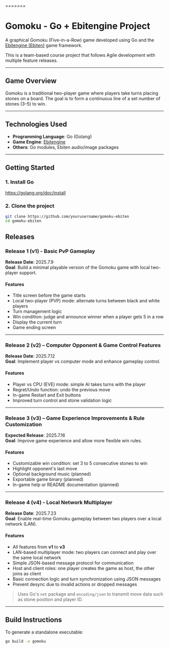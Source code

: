 =======
# Gomoku - Go + Ebitengine Project

A graphical Gomoku (Five-in-a-Row) game developed using Go and the [Ebitengine (Ebiten)](https://ebitengine.org/en/) game framework.

This is a team-based course project that follows Agile development with multiple feature releases.

---

## Game Overview

Gomoku is a traditional two-player game where players take turns placing stones on a board. The goal is to form a continuous line of a set number of stones (3–5) to win.

---

## Technologies Used

- **Programming Language**: Go (Golang)
- **Game Engine**: [Ebitengine](https://ebitengine.org/en/)
- **Others**: Go modules, Ebiten audio/image packages

---

## Getting Started

### 1. Install Go
https://golang.org/doc/install

### 2. Clone the project
```bash
git clone https://github.com/yourusername/gomoku-ebiten
cd gomoku-ebiten

```

## Releases

### Release 1 (v1) - Basic PvP Gameplay
**Release Date**: 2025.7.9  
**Goal**: Build a minimal playable version of the Gomoku game with local two-player support.

#### Features
- Title screen before the game starts
- Local two-player (PVP) mode: alternate turns between black and white players
- Turn management logic
- Win condition: judge and announce winner when a player gets 5 in a row
- Display the current turn
- Game ending screen

---

### Release 2 (v2) – Computer Opponent & Game Control Features
**Release Date**: 2025.7.12  
**Goal**: Implement player vs computer mode and enhance gameplay control.

#### Features
- Player vs CPU (EVE) mode: simple AI takes turns with the player
- Regret/Undo function: undo the previous move
- In-game Restart and Exit buttons
- Improved turn control and stone validation logic

---

### Release 3 (v3) – Game Experience Improvements & Rule Customization
**Expected Release**: 2025.7.16  
**Goal**: Improve game experience and allow more flexible win rules.

#### Features
- Customizable win condition: set 3 to 5 consecutive stones to win
- Highlight opponent's last move
- Optional background music (planned)
- Exportable game binary (planned)
- In-game help or README documentation (planned)

---

### Release 4 (v4) - Local Network Multiplayer
**Release Date**: 2025.7.23  
**Goal**: Enable real-time Gomoku gameplay between two players over a local network (LAN).

#### Features
- All features from **v1** to **v3**
- LAN-based multiplayer mode: two players can connect and play over the same local network
- Simple JSON-based message protocol for communication
- Host and client roles: one player creates the game as host, the other joins as client
- Basic connection logic and turn synchronization using JSON messages
- Prevent desync due to invalid actions or dropped messages

> Uses Go's `net` package and `encoding/json` to transmit move data such as stone position and player ID.

---

## Build Instructions

To generate a standalone executable:

```bash
go build -o gomoku
